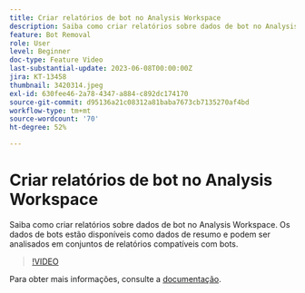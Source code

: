```yaml
---
title: Criar relatórios de bot no Analysis Workspace
description: Saiba como criar relatórios sobre dados de bot no Analysis Workspace. Os dados de bots estão disponíveis como dados de resumo e podem ser analisados em conjuntos de relatórios compatíveis com bots.
feature: Bot Removal
role: User
level: Beginner
doc-type: Feature Video
last-substantial-update: 2023-06-08T00:00:00Z
jira: KT-13458
thumbnail: 3420314.jpeg
exl-id: 630fee46-2a78-4347-a884-c892dc174170
source-git-commit: d95136a21c08312a81baba7673cb7135270af4bd
workflow-type: tm+mt
source-wordcount: '70'
ht-degree: 52%

---
```


# Criar relatórios de bot no Analysis Workspace

Saiba como criar relatórios sobre dados de bot no Analysis Workspace. Os dados de bots estão disponíveis como dados de resumo e podem ser analisados em conjuntos de relatórios compatíveis com bots.

>[!VIDEO](https://video.tv.adobe.com/v/3420314/?learn=on)

Para obter mais informações, consulte a [documentação](https://experienceleague.adobe.com/docs/analytics/components/dimensions/bot-name.html).
